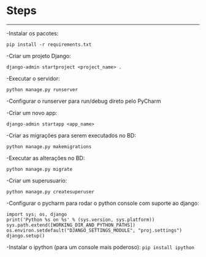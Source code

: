 # Steps
***
-Instalar os pacotes:

`pip install -r requirements.txt`

-Criar um projeto Django:

`django-admin startproject <project_name> .`

-Executar o servidor:

`python manage.py runserver`

-Configurar o runserver para run/debug direto pelo PyCharm

-Criar um novo app:

`django-admin startapp <app_name>`

-Criar as migrações para serem executados no BD:

`python manage.py makemigrations`

-Executar as alterações no BD:

`python manage.py migrate`

-Criar um superusuario:

`python manage.py createsuperuser`

-Configurar o pycharm para rodar o python console com suporte ao django:

```
import sys; os, django
print('Python %s on %s' % (sys.version, sys.platform))
sys.path.extend([WORKING_DIR_AND_PYTHON_PATHS])
os.environ.setdefault("DJANGO_SETTINGS_MODULE", "proj.settings")
django.setup()
```

-Instalar o ipython (para um console mais poderoso): `pip install ipython`